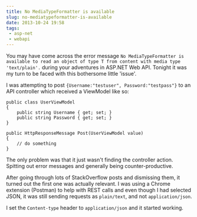 ```yaml
---
title: No MediaTypeFormatter is available
slug: no-mediatypeformatter-is-available
date: 2013-10-24 19:58
tags: 
 - asp-net
 - webapi
---
```

You may have come across the error message `No MediaTypeFormatter is available to read an object of type T from content with media type 'text/plain'.` during your adventures in ASP.NET Web API. Tonight it was my turn to be faced with this bothersome little 'issue'.

I was attempting to post `{Username:"testuser", Password:"testpass"}` to an API controller which received a ViewModel like so:

    public class UserViewModel
    {
        public string Username { get; set; }
        public string Password { get; set; }
    }

    public HttpResponseMessage Post(UserViewModel value)
    {
        // do something
    }

The only problem was that it just wasn't finding the controller action. Spitting out error messages and generally being counter-productive.

After going through lots of StackOverflow posts and dismissing them, it turned out the first one was actually relevant. I was using a Chrome extension (Postman) to help with REST calls and even though I had selected JSON, it was still sending requests as `plain/text`, and not `application/json`.

I set the `Content-type` header to `application/json` and it started working.